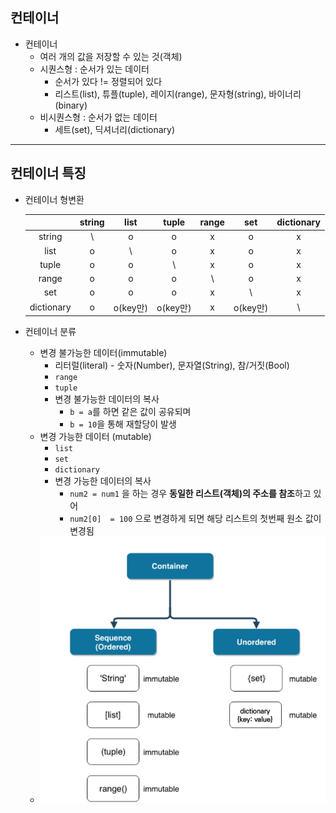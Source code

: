 ## 컨테이너



* 컨테이너
  * 여러 개의 값을 저장할 수 있는 것(객체)
  * 시퀀스형 : 순서가 있는 데이터
    * 순서가 있다 != 정렬되어 있다
    * 리스트(list), 튜플(tuple), 레이지(range), 문자형(string), 바이너리(binary)
  * 비시퀀스형 : 순서가 없는 데이터
    * 세트(set), 딕셔너리(dictionary)





---

## 컨테이너 특징



* 컨테이너 형변환

  |            | string |   list   |  tuple   | range |   set    | dictionary |
  | :--------: | :----: | :------: | :------: | :---: | :------: | :--------: |
  |   string   |   \    |    o     |    o     |   x   |    o     |     x      |
  |    list    |   o    |    \     |    o     |   x   |    o     |     x      |
  |   tuple    |   o    |    o     |    \     |   x   |    o     |     x      |
  |   range    |   o    |    o     |    o     |   \   |    o     |     x      |
  |    set     |   o    |    o     |    o     |   x   |    \     |     x      |
  | dictionary |   o    | o(key만) | o(key만) |   x   | o(key만) |     \      |

  

* 컨테이너 분류
  * 변경 불가능한 데이터(immutable)
    * 리터럴(literal) - 숫자(Number), 문자열(String), 참/거짓(Bool)
    * `range`
    * `tuple`
    * 변경 불가능한 데이터의 복사
      * `b = a`를 하면 같은 값이 공유되며
      * `b = 10`을 통해 재할당이 발생
  * 변경 가능한 데이터 (mutable)
    * `list`
    * `set`
    * `dictionary`
    * 변경 가능한 데이터의 복사
      * `num2 = num1` 을 하는 경우 **동일한 리스트(객체)의 주소를 참조**하고 있어
      * `num2[0]  = 100` 으로 변경하게 되면 해당 리스트의 첫번째 원소 값이 변경됨
  * ![image-20210814201735106](05_컨테이너.assets/image-20210814201735106.png)


